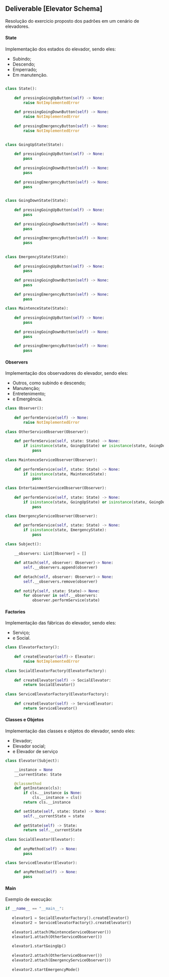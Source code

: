 ## Deliverable [Elevator Schema]

Resolução do exercicio proposto dos padrões em um cenário de elevadores.

#### State 
Implementação dos estados do elevador, sendo eles:
- Subindo;
- Descendo;
- Emperrado;
- Em manutenção.


```python

class State():
    
    def pressingGoingUpButton(self) -> None:
        raise NotImplementedError
    
    def pressingGoingDownButton(self) -> None:
        raise NotImplementedError
    
    def pressingEmergencyButton(self) -> None:
        raise NotImplementedError
    

class GoingUpState(State):
    
    def pressingGoingUpButton(self) -> None:
        pass
    
    def pressingGoingDownButton(self) -> None:
        pass
    
    def pressingEmergencyButton(self) -> None:
        pass  
    

class GoingDownState(State):
    
    def pressingGoingUpButton(self) -> None:
        pass
    
    def pressingGoingDownButton(self) -> None:
        pass
    
    def pressingEmergencyButton(self) -> None:
        pass  
 
 
class EmergencyState(State):
    
    def pressingGoingUpButton(self) -> None:
        pass
    
    def pressingGoingDownButton(self) -> None:
        pass
    
    def pressingEmergencyButton(self) -> None:
        pass    
    
class MaintenceState(State):
    
    def pressingGoingUpButton(self) -> None:
        pass
    
    def pressingGoingDownButton(self) -> None:
        pass
    
    def pressingEmergencyButton(self) -> None:
        pass   

```

#### Observers 
Implementação dos observadores do elevador, sendo eles:
- Outros, como subindo e descendo;
- Manutenção;
- Entretenimento;
- e Emergência.

```python
class Observer():
    
    def performService(self) -> None:
        raise NotImplementedError
    
class OtherServiceObserver(Observer):
    
    def performService(self, state: State) -> None:
        if isinstance(state, GoingUpState) or isinstance(state, GoingDownState):
            pass
  
class MaintenceServiceObserver(Observer):
    
    def performService(self, state: State) -> None:
        if isinstance(state, MaintenceState):
            pass
    
class EntertainmentServiceObserver(Observer):
    
    def performService(self, state: State) -> None:
        if isinstance(state, GoingUpState) or isinstance(state, GoingDownState):
            pass

class EmergencyServiceObserver(Observer):     
    
    def performService(self, state: State) -> None:
        if isinstance(state, EmergencyState):
            pass
    
class Subject():
    
    __observers: List[Observer] = []
    
    def attach(self, observer: Observer)-> None:
        self.__observers.append(observer)
        
    def detach(self, observer: Observer)-> None:
        self.__observers.remove(observer)
        
    def notify(self, state: State)-> None:
        for observer in self.__observers:
            observer.performService(state)

```


#### Factories 
Implementação das fábricas do elevador, sendo eles:
- Serviço;
- e Social.

```python
class ElevatorFactory():
    
    def createElevator(self)-> Elevator: 
        raise NotImplementedError
    
class SocialElevatorFactory(ElevatorFactory):
    
    def createElevator(self) -> SocialElevator:
        return SocialElevator()
    
class ServiceElevatorFactory(ElevatorFactory):
    
    def createElevator(self) -> ServiceElevator:
        return ServiceElevator()

```

#### Classes e Objetos 
Implementação das classes e objetos do elevador, sendo eles:
- Elevador;
- Elevador social;
- e Elevador de serviço

```python
class Elevator(Subject):

    __instance = None
    __currentState: State

    @classmethod
    def getInstance(cls): 
        if cls.__instance is None:
            cls.__instance = cls()
        return cls.__instance

    def setState(self, state: State) -> None:
        self.__currentState = state
        
    def getState(self) -> State:
        return self.__currentState
    
class SocialElevator(Elevator):
    
    def anyMethod(self) -> None:
        pass

class ServiceElevator(Elevator):
    
    def anyMethod(self) -> None:
        pass

```

#### Main

Exemplo de execução:

```python
if __name__ == "__main__":
   
   elevator1 = SocialElevatorFactory().createElevator()
   elevator2 = ServiceElevatorFactory().createElevator()
   
   elevator1.attach(MaintenceServiceObserver())
   elevator1.attach(OtherServiceObserver())
   
   elevator1.startGoingUp()
   
   elevator2.attach(OtherServiceObserver())
   elevator2.attach(EmergencyServiceObserver())
   
   elevator2.startEmergencyMode()
   
```